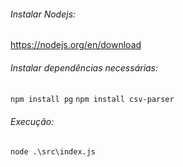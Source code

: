 ###### Instalar Nodejs:
https://nodejs.org/en/download

###### Instalar dependências necessárias:
` npm install pg `
` npm install csv-parser `

###### Execução:
` node .\src\index.js `
